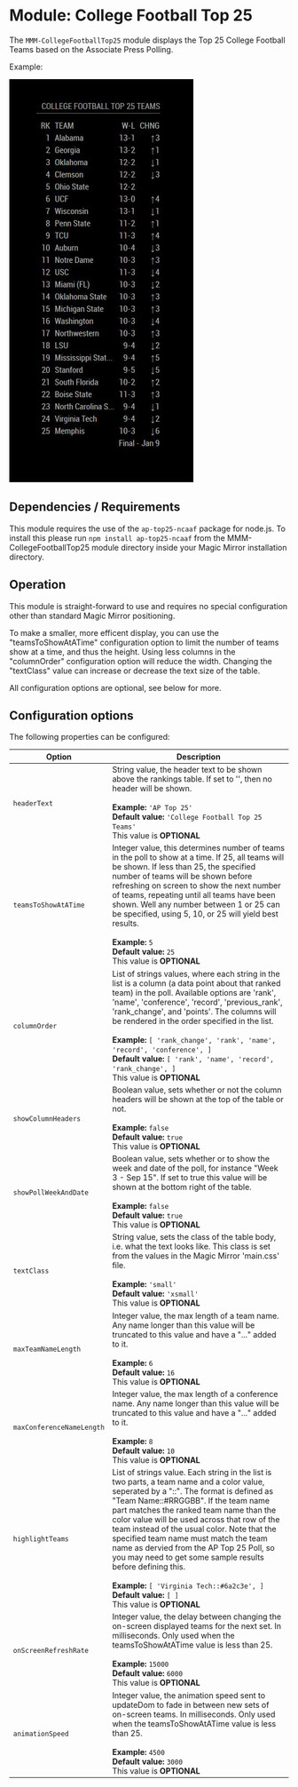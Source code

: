 # Module: College Football Top 25
The `MMM-CollegeFootballTop25` module displays the Top 25 College Football Teams based on the Associate Press Polling.

Example:

![Full](images/example.jpg) 

## Dependencies / Requirements

This module requires the use of the `ap-top25-ncaaf` package for node.js. To install this please run `npm install ap-top25-ncaaf` from the MMM-CollegeFootballTop25 module directory inside your Magic Mirror installation directory.

## Operation

This module is straight-forward to use and requires no special configuration other than standard Magic Mirror positioning. 

To make a smaller, more efficent display, you can use the "teamsToShowAtATime" configuration option to limit the number of teams show at a time, and thus the height. Using less columns in the "columnOrder" configuration option will reduce the width. Changing the "textClass" value can increase or decrease the text size of the table.

All configuration options are optional, see below for more.

## Configuration options

The following properties can be configured:

<table width="100%">
	<!-- why, markdown... -->
	<thead>
		<tr>
			<th>Option</th>
			<th width="100%">Description</th>
		</tr>
	<thead>
	<tbody>	
		<tr>
			<td><code>headerText</code></td>
			<td>String value, the header text to be shown above the rankings table. If set to '', then no header will be shown.<br>
				<br><b>Example:</b> <code>'AP Top 25'</code>
				<br><b>Default value:</b> <code>'College Football Top 25 Teams'</code>
				<br>This value is <b>OPTIONAL</b>
			</td>
		</tr>		
		<tr>
			<td><code>teamsToShowAtATime</code></td>
			<td>Integer value, this determines number of teams in the poll to show at a time. If 25, all teams will be shown. If less than 25, the specified number of teams will be shown before refreshing on screen to show the next number of teams, repeating until all teams have been shown. Well any number between 1 or 25 can be specified, using 5, 10, or 25 will yield best results.<br>
				<br><b>Example:</b> <code>5</code>
				<br><b>Default value:</b> <code>25</code>
				<br>This value is <b>OPTIONAL</b>
			</td>
		</tr>
		<tr>
			<td><code>columnOrder</code></td>
			<td>List of strings values, where each string in the list is a column (a data point about that ranked team) in the poll. Available options are 'rank', 'name', 'conference', 'record', 'previous_rank', 'rank_change', and 'points'.  The columns will be rendered in the order specified in the list.<br>
				<br><b>Example:</b> <code>[ 'rank_change', 'rank', 'name', 'record', 'conference', ]</code>
				<br><b>Default value:</b> <code>[ 'rank', 'name', 'record', 'rank_change', ]</code>
				<br>This value is <b>OPTIONAL</b>
			</td>
		</tr>
		<tr>
			<td><code>showColumnHeaders</code></td>
			<td>Boolean value, sets whether or not the column headers will be shown at the top of the table or not.<br>
				<br><b>Example:</b> <code>false</code>
				<br><b>Default value:</b> <code>true</code>
				<br>This value is <b>OPTIONAL</b>
			</td>
		</tr>   
		<tr>
			<td><code>showPollWeekAndDate</code></td>
			<td>Boolean value, sets whether or to show the week and date of the poll, for instance "Week 3 - Sep 15". If set to true this value will be shown at the bottom right of the table.<br>
				<br><b>Example:</b> <code>false</code>
				<br><b>Default value:</b> <code>true</code>
				<br>This value is <b>OPTIONAL</b>
			</td>
		</tr>   		
        <tr>
			<td><code>textClass</code></td>
			<td>String value, sets the class of the table body, i.e. what the text looks like. This class is set from the values in the Magic Mirror 'main.css' file.<br>
				<br><b>Example:</b> <code>'small'</code>
				<br><b>Default value:</b> <code>'xsmall'</code>
				<br>This value is <b>OPTIONAL</b>
			</td>
		</tr>
        <tr>
			<td><code>maxTeamNameLength</code></td>
			<td>Integer value, the max length of a team name. Any name longer than this value will be truncated to this value and have a "..." added to it.<br>
				<br><b>Example:</b> <code>6</code>
				<br><b>Default value:</b> <code>16</code>
				<br>This value is <b>OPTIONAL</b>
			</td>
		</tr>      
        <tr>
			<td><code>maxConferenceNameLength</code></td>
			<td>Integer value, the max length of a conference name. Any name longer than this value will be truncated to this value and have a "..." added to it.<br>
				<br><b>Example:</b> <code>8</code>
				<br><b>Default value:</b> <code>10</code>
				<br>This value is <b>OPTIONAL</b>
			</td>
		</tr>
		<tr>
			<td><code>highlightTeams</code></td>
			<td>List of strings value. Each string in the list is two parts, a team name and a color value, seperated by a "::". The format is defined as "Team Name::#RRGGBB". If the team name part matches the ranked team name than the color value will be used across that row of the team instead of the usual color. Note that the specified team name must match the team name as dervied from the AP Top 25 Poll, so you may need to get some sample results before defining this.<br>
				<br><b>Example:</b> <code>[ 'Virginia Tech::#6a2c3e', ]</code>
				<br><b>Default value:</b> <code>[ ]</code>
				<br>This value is <b>OPTIONAL</b>
			</td>
		</tr>		
		<tr>
			<td><code>onScreenRefreshRate</code></td>
			<td>Integer value, the delay between changing the on-screen displayed teams for the next set. In milliseconds. Only used when the teamsToShowAtATime value is less than 25.<br>
				<br><b>Example:</b> <code>15000</code>
				<br><b>Default value:</b> <code>6000</code>
				<br>This value is <b>OPTIONAL</b>
			</td>
		</tr>		
		<tr>
			<td><code>animationSpeed</code></td>
			<td>Integer value, the animation speed sent to updateDom to fade in between new sets of on-screen teams. In milliseconds. Only used when the teamsToShowAtATime value is less than 25.<br>
				<br><b>Example:</b> <code>4500</code>
				<br><b>Default value:</b> <code>3000</code>
				<br>This value is <b>OPTIONAL</b>
			</td>
		</tr>
    </tbody>
</table>
